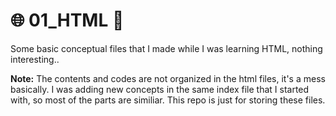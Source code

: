 # 🌐 01_HTML 🔧
Some basic conceptual files that I made while I was learning HTML, nothing interesting..<br>

**Note:** The contents and codes are not organized in the html files, it's a mess basically. I was adding new concepts in the same index file that I started with, so most of the parts are similiar. This repo is just for storing these files. 
